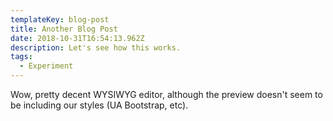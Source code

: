 ```yaml
---
templateKey: blog-post
title: Another Blog Post
date: 2018-10-31T16:54:13.962Z
description: Let's see how this works.
tags:
  - Experiment
---
```

Wow, pretty decent WYSIWYG editor, although the preview doesn't seem to be including our styles (UA Bootstrap, etc).
